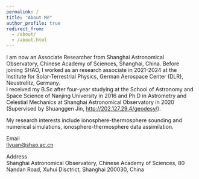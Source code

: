```yaml
---
permalink: /
title: "About Me"
author_profile: true
redirect_from: 
  - /about/
  - /about.html
---
```


I am now an Associate Researcher from Shanghai Astronomical Observatory, Chinese Academy of Sciences, Shanghai, China. Before joining SHAO, I worked as an research associate in 2021-2024 at the Institute for Solar-Terrestrial Physics, German Aerospace Center (DLR), Neustrelitz, Germany.  
I received my B.Sc after four-year studying at the School of Astronomy and Space Science of Nanjing University in 2016 and Ph.D in Astrometry and Celestial Mechanics at Shanghai Astronomical Observatory in 2020 (Supervised by Shuanggen Jin, http://202.127.29.4/geodesy/). 

My research interests include ionosphere-thermosphere sounding and numerical simulations, ionosphere-thermosphere data assimilation.

Email  
llyuan@shao.ac.cn

Address  
Shanghai Astronomical Observatory, Chinese Academy of Sciences, 80 Nandan Road, Xuhui Disctrict, Shanghai 200030, China
